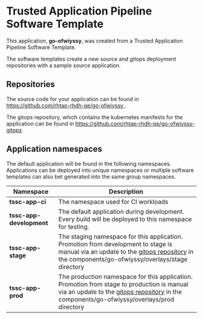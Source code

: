 # Trusted Application Pipeline Software Template

This application, **go-ofwiyssy**, was created from a Trusted Application Pipeline Software Template.

The software templates create a new source and gitops deployment repositories with a sample source application. 

## Repositories

The source code for your application can be found in [https://github.com/rhtap-rhdh-qe/go-ofwiyssy ](https://github.com/rhtap-rhdh-qe/go-ofwiyssy ).
 
The gitops repository, which contains the kubernetes manifests for the application can be found in 
[https://github.com/rhtap-rhdh-qe/go-ofwiyssy-gitops ](https://github.com/rhtap-rhdh-qe/go-ofwiyssy-gitops ) 

## Application namespaces 

The default application will be found in the following namespaces. Applications can be deployed into unique namespaces or multiple software templates can also bet generated into the same group namespaces.  

|  Namespace   |  Description   |  
| -------- | -------- |
| **tssc-app-ci** | The namespace used for CI workloads |
| **tssc-app-development** | The default application during development. Every build will be deployed to this namespace for testing. |
| **tssc-app-stage** | The staging namespace for this application. Promotion from development to stage is manual via an update to the [gitops repository](https://github.com/rhtap-rhdh-qe/go-ofwiyssy-gitops ) in the components/go-ofwiyssy/overlays/stage directory |
| **tssc-app-prod** | The production namespace for this application. Promotion from stage to production is manual via an update to the [gitops repository](https://github.com/rhtap-rhdh-qe/go-ofwiyssy-gitops ) in the components/go-ofwiyssy/overlays/prod directory |